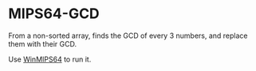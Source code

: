 # MIPS64-GCD
From a non-sorted array, finds the GCD of every 3 numbers, and replace them with their GCD.

Use [WinMIPS64](http://indigo.ie/~mscott/) to run it.
